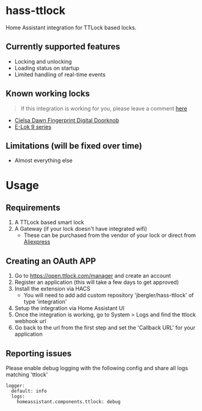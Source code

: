 # hass-ttlock

Home Assistant integration for TTLock based locks.

## Currently supported features

- Locking and unlocking
- Loading status on startup
- Limited handling of real-time events

## Known working locks

> If this integration is working for you, please leave a comment [here](https://github.com/jbergler/hass-ttlock/issues/1)

- [Cielsa Dawn Fingerprint Digital Doorknob](https://www.amazon.com/dp/B09B557YZK)
- [E-Lok 9 series](https://www.e-lok.com/9-series)

## Limitations (will be fixed over time)

- Almost everything else

# Usage

## Requirements

1. A TTLock based smart lock
1. A Gateway (if your lock doesn't have integrated wifi)
   - These can be purchased from the vendor of your lock or direct from [Aliexpress](https://s.click.aliexpress.com/e/_DEPpClx)

## Creating an OAuth APP

1. Go to https://open.ttlock.com/manager and create an account
1. Register an application (this will take a few days to get approved)
1. Install the extension via HACS
   - You will need to add add custom repository 'jbergler/hass-ttlock' of type 'integration'
1. Setup the integration via Home Assistant UI
1. Once the integration is working, go to System > Logs and find the ttlock webhook url
1. Go back to the url from the first step and set the 'Callback URL' for your application

## Reporting issues

Please enable debug logging with the following config and share all logs matching 'ttlock'

```
logger:
  default: info
  logs:
    homeassistant.components.ttlock: debug
```
